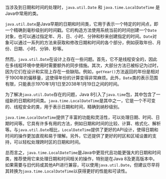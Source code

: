 当涉及到日期和时间的处理时，`java.util.Date` 和 `java.time.LocalDateTime` 是Java中常用的类。

`java.util.Date`是Java早期的日期和时间类，它用于表示一个特定的时间点，即一个精确到毫秒级别的时间戳。它的构造方法使用系统当前的时间创建一个`Date`对象，也可以通过指定年、月、日、小时、分钟和秒来创建指定的时间。`Date`对象可以通过一系列的方法来获取和修改日期和时间的各个部分，例如获取年份、月份、日期、小时、分钟、秒等。

然而，`java.util.Date`在设计上存在一些问题。首先，它不是线程安全的，因此在多线程环境中使用时需要额外的同步措施。其次，大部分方法已被标记为过时，因为它们在设计和实现上存在一些缺陷。例如，`getYear()`方法返回的年份是相对于1900年的偏移量，这使得年份的计算变得非常麻烦。此外，`Date`类的表示范围有限，只能表示1970年1月1日至2038年1月19日之间的时间。

为了解决`java.util.Date`存在的问题，Java 8引入了`java.time`包，其中包含了一组新的日期和时间类。`java.time.LocalDateTime`是其中之一，它是一个不可变的、线程安全的类，用于表示日期和时间，精确到纳秒级别。

`java.time.LocalDateTime`提供了丰富的功能和灵活性，可以处理日期、时间、日期时间等。它具有许多有用的方法，例如日期和时间的比较、计算、格式化、解析等。与`java.util.Date`相比，`LocalDateTime`提供了更好的API设计，使得日期和时间的操作更加直观和易于理解。另外，它还提供了更好的时区和区域设置的支持，可以轻松处理跨时区的日期和时间。

总而言之，`java.time.LocalDateTime`是Java中更现代且功能更强大的日期和时间类，推荐使用它来处理日期和时间相关的操作，特别是在Java 8及更高版本中。如果需要与旧代码或其他API进行兼容，可以使用`java.util.Date`，但建议尽早将其转换为`java.time.LocalDateTime`以获得更好的性能和可读性。